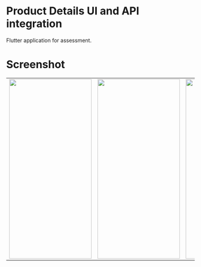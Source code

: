 # Product Details UI and API integration

Flutter application for assessment.

# Screenshot

<table>
  <tr>
    <td><img src="https://user-images.githubusercontent.com/37879134/133466262-a02f016c-52ee-4ab8-b73d-4b40c2b10593.jpg" width=220 height=480> </td>
    <td><img src="https://user-images.githubusercontent.com/37879134/133466395-c3808f15-72ac-4a0b-8c54-41a6b5a1ef95.jpg" width=220 height=480> </td>
    <td><img src="https://user-images.githubusercontent.com/37879134/133466468-d7f24495-9aca-4546-81d8-cdc6b0b8bb5c.jpg" width=220 height=480> </td>
    <td><img src="https://user-images.githubusercontent.com/37879134/133466552-5d58aeb8-522c-435c-9f5d-1d8d03912178.jpg" width=220 height=480> </td>
  </tr>
 </table>


